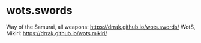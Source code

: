 # wots.swords
Way of the Samurai, all weapons: https://drrak.github.io/wots.swords/
WotS, Mikiri: https://drrak.github.io/wots.mikiri/
